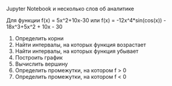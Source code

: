 Jupyter Notebook и несколько слов об аналитике

Для функции
f(x) = 5x^2+10x-30
или
f(x) = -12x^4*sin(cos(x)) - 18x^3+5x^2 + 10x - 30


1. Определить корни
2. Найти интервалы, на которых функция возрастает
3. Найти интервалы, на которых функция убывает
4. Построить график
5. Вычислить вершину
6. Определить промежутки, на котором f > 0
7. Определить промежутки, на котором f < 0
